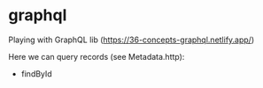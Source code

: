 # graphql
Playing with GraphQL lib (https://36-concepts-graphql.netlify.app/)

Here we can query records (see Metadata.http):
- findById
